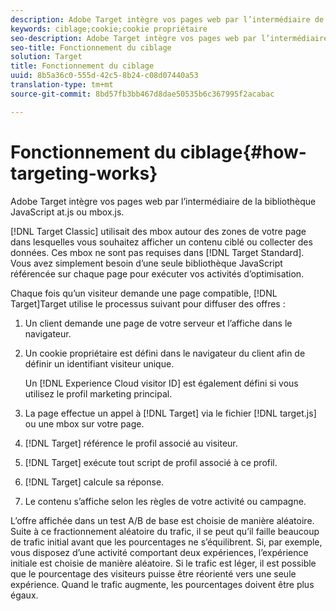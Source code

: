 ```yaml
---
description: Adobe Target intègre vos pages web par l’intermédiaire de la bibliothèque JavaScript at.js ou mbox.js.
keywords: ciblage;cookie;cookie propriétaire
seo-description: Adobe Target intègre vos pages web par l’intermédiaire de la bibliothèque JavaScript at.js ou mbox.js.
seo-title: Fonctionnement du ciblage
solution: Target
title: Fonctionnement du ciblage
uuid: 8b5a36c0-555d-42c5-8b24-c08d07440a53
translation-type: tm+mt
source-git-commit: 8bd57fb3bb467d8dae50535b6c367995f2acabac

---
```



# Fonctionnement du ciblage{#how-targeting-works}

Adobe Target intègre vos pages web par l’intermédiaire de la bibliothèque JavaScript at.js ou mbox.js.

[!DNL Target Classic] utilisait des mbox autour des zones de votre page dans lesquelles vous souhaitez afficher un contenu ciblé ou collecter des données. Ces mbox ne sont pas requises dans [!DNL Target Standard]. Vous avez simplement besoin d’une seule bibliothèque JavaScript référencée sur chaque page pour exécuter vos activités d’optimisation.

Chaque fois qu’un visiteur demande une page compatible, [!DNL Target]Target utilise le processus suivant pour diffuser des offres :

1. Un client demande une page de votre serveur et l’affiche dans le navigateur.
1. Un cookie propriétaire est défini dans le navigateur du client afin de définir un identifiant visiteur unique.

   Un [!DNL Experience Cloud visitor ID] est également défini si vous utilisez le profil marketing principal.

1. La page effectue un appel à [!DNL Target] via le fichier [!DNL target.js] ou une mbox sur votre page.
1. [!DNL Target] référence le profil associé au visiteur.
1. [!DNL Target] exécute tout script de profil associé à ce profil.
1. [!DNL Target] calcule sa réponse.
1. Le contenu s’affiche selon les règles de votre activité ou campagne.

L’offre affichée dans un test A/B de base est choisie de manière aléatoire. Suite à ce fractionnement aléatoire du trafic, il se peut qu’il faille beaucoup de trafic initial avant que les pourcentages ne s’équilibrent. Si, par exemple, vous disposez d’une activité comportant deux expériences, l’expérience initiale est choisie de manière aléatoire. Si le trafic est léger, il est possible que le pourcentage des visiteurs puisse être réorienté vers une seule expérience. Quand le trafic augmente, les pourcentages doivent être plus égaux.
